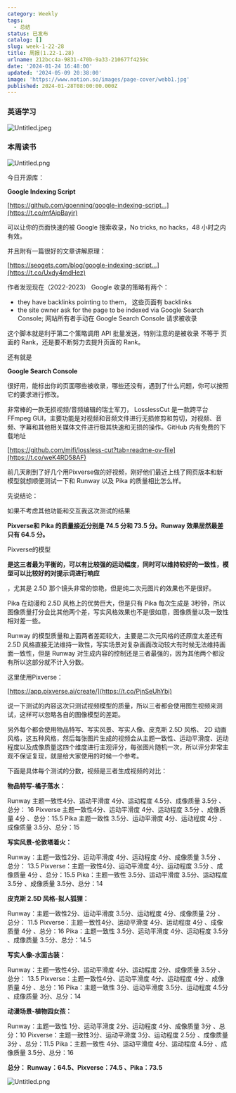 ```yaml
---
category: Weekly
tags:
  - 总结
status: 已发布
catalog: []
slug: week-1-22-28
title: 周报(1.22-1.28)
urlname: 212bcc4a-9831-470b-9a33-210677f4259c
date: '2024-01-24 16:48:00'
updated: '2024-05-09 20:38:00'
image: 'https://www.notion.so/images/page-cover/webb1.jpg'
published: 2024-01-28T08:00:00.000Z
---
```


### 英语学习


![Untitled.jpeg](https://prod-files-secure.s3.us-west-2.amazonaws.com/5d24fe63-e567-4804-86f9-9fdc62e13082/13f89310-e18e-4344-b5f8-95c58ff07f1e/Untitled.jpeg?X-Amz-Algorithm=AWS4-HMAC-SHA256&X-Amz-Content-Sha256=UNSIGNED-PAYLOAD&X-Amz-Credential=ASIAZI2LB4664CPYBZ3Y%2F20250330%2Fus-west-2%2Fs3%2Faws4_request&X-Amz-Date=20250330T053719Z&X-Amz-Expires=3600&X-Amz-Security-Token=IQoJb3JpZ2luX2VjEBsaCXVzLXdlc3QtMiJHMEUCIQDcF5qmE9EFcOhuH0X%2F0t6LROa2f5Ds6UbYSW3Llyzd2wIgfLo5yqTM7A%2BTQxOyIjRItrpjeAQpbwKY%2FiAAODNg00EqiAQIhP%2F%2F%2F%2F%2F%2F%2F%2F%2F%2FARAAGgw2Mzc0MjMxODM4MDUiDMU2MZQkA3uc0%2BdA7ircAwx1uNzr1a5LkToYkibq3ZRvERUqHPaLn20XMbrq%2FpgDMfFV1hfw3FUuCs6GVkGZmsjoSy3wTDcI7IRzF5Noef77TtKTmKgpYUBFmvzqiTo7VMfLv7JVDxWo%2F%2FqDR%2BpQSkrVAQ6IUYTJRWgwOaQlIMNpJRrobTmjVg%2BJu5aGQapp%2FRym5rOxCXeG9bEoAW7Hd6r6qI4N9CpGJcKxZbELkpJEVuq3J5oTQx8PFU0XwoUeFHHp%2BqR43KC6IRi%2FIuojpRsK6c6q3SG6LgWZaybScJMQAy8vimmNmktFIWzieWgHYZvPXTdmUJ7aoxbwQXEJ2n8A%2FsOjW%2BRh%2FVFiiVKRhsCCpT19Q0IRTzd74YVszayMRikmEOONTrhqCwbwaFB1%2FVuSxKro1SqpFo3AK4NleJwMHZswUDRO9Ta4DYgEuOIaxFgkBfImd6N4hoWI%2FhVtl4RdGTjXEyGlV0ULGRqcXtSzSgJALtI8%2Bb5SaT46byOBE42g1hoB9JJXMUaJ7Ldz6EYAc0xiDfSVmIdmpOTF4hckztP7lFkGwO6IEsheoQ84sziKPzzCy6fxFkHmR9tvOv1a6%2FtG2rH63Y3uS%2ByXopusKjTC8svRIXXB3ucLC24lOKlMf6SWlzdTlbMpMLboor8GOqUBJ2agrnqerfflmj%2BHkwdtjhX2qc%2BWzi7livP2kEldp4fq%2Birsj56LL5duJ5omjPnwAdgZe7x3PIRxa6agfYWMOvjAFNnIdQSZW2keeaVbWluU9kM3gwbxG%2FedTwZaek6J0tUsv%2Fmz%2BGDozvSmjHZKQDXKTrzLlWbOQoSw%2FWJ9E8DGpAbdeCSlrMabad8NLO08SecigVsKUIioLp%2FMJpydPuyfUeGX&X-Amz-Signature=fb2b748a3a297aa7cbd728ed155cdee99cbf0ad61ff5db9af9f462daf3df9f8e&X-Amz-SignedHeaders=host&x-id=GetObject)


### 本周读书


![Untitled.png](https://prod-files-secure.s3.us-west-2.amazonaws.com/5d24fe63-e567-4804-86f9-9fdc62e13082/4230a01f-03e6-45a7-9f78-5892b7e77e85/Untitled.png?X-Amz-Algorithm=AWS4-HMAC-SHA256&X-Amz-Content-Sha256=UNSIGNED-PAYLOAD&X-Amz-Credential=ASIAZI2LB4664CPYBZ3Y%2F20250330%2Fus-west-2%2Fs3%2Faws4_request&X-Amz-Date=20250330T053719Z&X-Amz-Expires=3600&X-Amz-Security-Token=IQoJb3JpZ2luX2VjEBsaCXVzLXdlc3QtMiJHMEUCIQDcF5qmE9EFcOhuH0X%2F0t6LROa2f5Ds6UbYSW3Llyzd2wIgfLo5yqTM7A%2BTQxOyIjRItrpjeAQpbwKY%2FiAAODNg00EqiAQIhP%2F%2F%2F%2F%2F%2F%2F%2F%2F%2FARAAGgw2Mzc0MjMxODM4MDUiDMU2MZQkA3uc0%2BdA7ircAwx1uNzr1a5LkToYkibq3ZRvERUqHPaLn20XMbrq%2FpgDMfFV1hfw3FUuCs6GVkGZmsjoSy3wTDcI7IRzF5Noef77TtKTmKgpYUBFmvzqiTo7VMfLv7JVDxWo%2F%2FqDR%2BpQSkrVAQ6IUYTJRWgwOaQlIMNpJRrobTmjVg%2BJu5aGQapp%2FRym5rOxCXeG9bEoAW7Hd6r6qI4N9CpGJcKxZbELkpJEVuq3J5oTQx8PFU0XwoUeFHHp%2BqR43KC6IRi%2FIuojpRsK6c6q3SG6LgWZaybScJMQAy8vimmNmktFIWzieWgHYZvPXTdmUJ7aoxbwQXEJ2n8A%2FsOjW%2BRh%2FVFiiVKRhsCCpT19Q0IRTzd74YVszayMRikmEOONTrhqCwbwaFB1%2FVuSxKro1SqpFo3AK4NleJwMHZswUDRO9Ta4DYgEuOIaxFgkBfImd6N4hoWI%2FhVtl4RdGTjXEyGlV0ULGRqcXtSzSgJALtI8%2Bb5SaT46byOBE42g1hoB9JJXMUaJ7Ldz6EYAc0xiDfSVmIdmpOTF4hckztP7lFkGwO6IEsheoQ84sziKPzzCy6fxFkHmR9tvOv1a6%2FtG2rH63Y3uS%2ByXopusKjTC8svRIXXB3ucLC24lOKlMf6SWlzdTlbMpMLboor8GOqUBJ2agrnqerfflmj%2BHkwdtjhX2qc%2BWzi7livP2kEldp4fq%2Birsj56LL5duJ5omjPnwAdgZe7x3PIRxa6agfYWMOvjAFNnIdQSZW2keeaVbWluU9kM3gwbxG%2FedTwZaek6J0tUsv%2Fmz%2BGDozvSmjHZKQDXKTrzLlWbOQoSw%2FWJ9E8DGpAbdeCSlrMabad8NLO08SecigVsKUIioLp%2FMJpydPuyfUeGX&X-Amz-Signature=d4321d3de65e2a76f60fde0989583be28fde61bc4fde671765e2d85d34a49b99&X-Amz-SignedHeaders=host&x-id=GetObject)


今日开源库：


**Google Indexing Script**


[https://github.com/goenning/google-indexing-script…](https://t.co/mfAipBayir)


可以让你的页面快速的被 Google 搜索收录，No tricks, no hacks，48 小时之内有效。

并且附有一篇很好的文章讲解原理：


[https://seogets.com/blog/google-indexing-script…](https://t.co/Uxdy4mdHez)


作者发现现在（2022-2023） Google 收录的策略有两个：

- they have backlinks pointing to them， 这些页面有 backlinks
- the site owner ask for the page to be indexed via Google Search Console; 网站所有者手动在 Google Search Console 请求被收录

这个脚本就是利于第二个策略调用 API 批量发送，特别注意的是被收录 不等于 页面的 Rank，还是要不断努力去提升页面的 Rank。

还有就是


**Google Search Console**


很好用，能标出你的页面哪些被收录，哪些还没有，遇到了什么问题，你可以按照它的要求进行修改。


非常棒的一款无损视频/音频编辑的瑞士军刀， LosslessCut 是一款跨平台 FFmpeg GUI，主要功能是对视频和音频文件进行无损修剪和剪切，对视频、音频、字幕和其他相关媒体文件进行极其快速和无损的操作。GitHub 内有免费的下载地址


[https://github.com/mifi/lossless-cut?tab=readme-ov-file](https://t.co/weK4RD58AF)


前几天刷到了好几个用Pixverse做的好视频，刚好他们最近上线了网页版本和新模型就想顺便测试一下和 Runway 以及 Pika 的质量相比怎么样。

先说结论：

如果不考虑其他功能和交互我这次测试的结果


**Pixverse和 Pika 的质量接近分别是 74.5 分和 73.5 分。Runway 效果居然最差只有 64.5 分。**


Pixverse的模型


**是这三者最为平衡的，可以有比较强的运动幅度，同时可以维持较好的一致性，模型可以比较好的对提示词进行响应**


，尤其是 2.5D 那个镜头非常的惊艳，但是纯二次元图片的效果也不是很好。

Pika 在动漫和 2.5D 风格上的优势巨大，但是只有 Pika 每次生成是 3秒钟，所以图像质量打分会比其他两个差，写实风格效果也不是很如意，图像质量以及一致性相对差一些。

Runway 的模型质量和上面两者差距较大，主要是二次元风格的还原度太差还有 2.5D 风格直接无法维持一致性，写实场景对复杂画面改动较大有时候无法维持画面一致性，但是 Runway 对生成内容的控制还是三者最强的，因为其他两个都没有所以这部分就不计入分数。

这里使用Pixverse：


[https://app.pixverse.ai/create/](https://t.co/PjnSeUhYbi)


说一下测试的内容这次只测试视频模型的质量，所以三者都会使用图生视频来测试，这样可以忽略各自的图像模型的差距。

另外每个都会使用物品特写、写实风景、写实人像、皮克斯 2.5D 风格、 2D 动画风格，这五种风格，然后每张图片生成的视频会从主题一致性、运动平滑度、运动程度以及成像质量这四个维度进行主观评分，每张图片随机一次，所以评分非常主观不保证复现，就是给大家使用的时候一个参考。

下面是具体每个测试的分数，视频是三者生成视频的对比：


**物品特写-橘子落水：**


Runway   主题一致性4分、运动平滑度 4分、运动程度 4.5分、成像质量 3.5分 、总分： 16
Pixverse 主题一致性4分、运动平滑度 4分、运动程度 3.5分 、成像质量 4分 、总分：15.5
Pika 主题一致性 3.5分、运动平滑度 4分、运动程度 4分 、成像质量 3.5分、总分：15


**写实风景-伦敦塔着火：**


Runway：主题一致性2分、运动平滑度 4分、运动程度 4分、成像质量 3.5分 、总分： 13.5
Pixverse：主题一致性4分、运动平滑度 4分、运动程度 3.5分 、成像质量 4分 、总分：15.5
Pika：主题一致性 3.5分、运动平滑度 3.5分、运动程度 3.5分 、成像质量 3.5分、总分：14


**皮克斯 2.5D 风格-拟人狐狸：**


Runway：主题一致性2分、运动平滑度 3.5分、运动程度 4分、成像质量 2分 、总分： 11.5
Pixverse：主题一致性4分、运动平滑度 4分、运动程度 4分 、成像质量 4分 、总分：16
Pika：主题一致性 3.5分、运动平滑度 4分、运动程度 3.5分 、成像质量 3.5分、总分：14.5


**写实人像-水面古装：**


Runway：主题一致性4分、运动平滑度 4分、运动程度 2分、成像质量 3.5分 、总分： 13.5
Pixverse：主题一致性4分、运动平滑度 4分、运动程度 4分 、成像质量 4分 、总分：16
Pika：主题一致性 3分、运动平滑度 3.5分、运动程度 4.5分 、成像质量 3分、总分：14


**动漫场景-植物园女孩：**


Runway：主题一致性 1分、运动平滑度 2分、运动程度 4分、成像质量 3分 、总分：10
Pixverse：主题一致性3分、运动平滑度 3分、运动程度 2.5分 、成像质量 3分 、总分：11.5
Pika：主题一致性 4分、运动平滑度 4分、运动程度 4.5分 、成像质量 3.5分、总分：16


**总分： Runway：64.5、Pixverse：74.5 、Pika：73.5**


![Untitled.png](https://prod-files-secure.s3.us-west-2.amazonaws.com/5d24fe63-e567-4804-86f9-9fdc62e13082/8e04e5ad-2b05-4144-8058-53bf010acfd3/Untitled.png?X-Amz-Algorithm=AWS4-HMAC-SHA256&X-Amz-Content-Sha256=UNSIGNED-PAYLOAD&X-Amz-Credential=ASIAZI2LB4664CPYBZ3Y%2F20250330%2Fus-west-2%2Fs3%2Faws4_request&X-Amz-Date=20250330T053719Z&X-Amz-Expires=3600&X-Amz-Security-Token=IQoJb3JpZ2luX2VjEBsaCXVzLXdlc3QtMiJHMEUCIQDcF5qmE9EFcOhuH0X%2F0t6LROa2f5Ds6UbYSW3Llyzd2wIgfLo5yqTM7A%2BTQxOyIjRItrpjeAQpbwKY%2FiAAODNg00EqiAQIhP%2F%2F%2F%2F%2F%2F%2F%2F%2F%2FARAAGgw2Mzc0MjMxODM4MDUiDMU2MZQkA3uc0%2BdA7ircAwx1uNzr1a5LkToYkibq3ZRvERUqHPaLn20XMbrq%2FpgDMfFV1hfw3FUuCs6GVkGZmsjoSy3wTDcI7IRzF5Noef77TtKTmKgpYUBFmvzqiTo7VMfLv7JVDxWo%2F%2FqDR%2BpQSkrVAQ6IUYTJRWgwOaQlIMNpJRrobTmjVg%2BJu5aGQapp%2FRym5rOxCXeG9bEoAW7Hd6r6qI4N9CpGJcKxZbELkpJEVuq3J5oTQx8PFU0XwoUeFHHp%2BqR43KC6IRi%2FIuojpRsK6c6q3SG6LgWZaybScJMQAy8vimmNmktFIWzieWgHYZvPXTdmUJ7aoxbwQXEJ2n8A%2FsOjW%2BRh%2FVFiiVKRhsCCpT19Q0IRTzd74YVszayMRikmEOONTrhqCwbwaFB1%2FVuSxKro1SqpFo3AK4NleJwMHZswUDRO9Ta4DYgEuOIaxFgkBfImd6N4hoWI%2FhVtl4RdGTjXEyGlV0ULGRqcXtSzSgJALtI8%2Bb5SaT46byOBE42g1hoB9JJXMUaJ7Ldz6EYAc0xiDfSVmIdmpOTF4hckztP7lFkGwO6IEsheoQ84sziKPzzCy6fxFkHmR9tvOv1a6%2FtG2rH63Y3uS%2ByXopusKjTC8svRIXXB3ucLC24lOKlMf6SWlzdTlbMpMLboor8GOqUBJ2agrnqerfflmj%2BHkwdtjhX2qc%2BWzi7livP2kEldp4fq%2Birsj56LL5duJ5omjPnwAdgZe7x3PIRxa6agfYWMOvjAFNnIdQSZW2keeaVbWluU9kM3gwbxG%2FedTwZaek6J0tUsv%2Fmz%2BGDozvSmjHZKQDXKTrzLlWbOQoSw%2FWJ9E8DGpAbdeCSlrMabad8NLO08SecigVsKUIioLp%2FMJpydPuyfUeGX&X-Amz-Signature=ddef7664ff9af4e4e55f368c9522d69c1e2dfec22812ed9e0759470d140d0241&X-Amz-SignedHeaders=host&x-id=GetObject)

